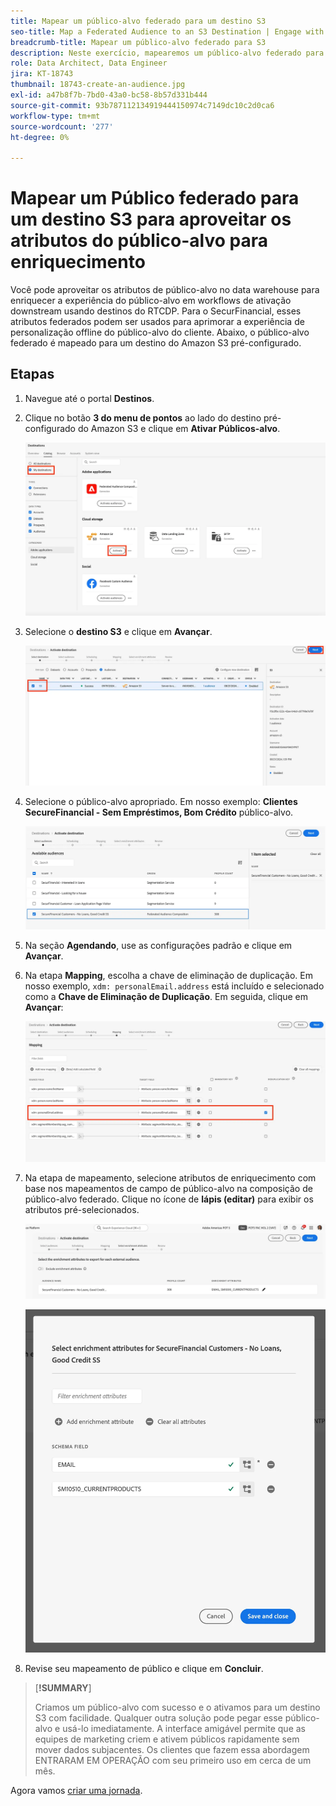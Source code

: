 ```yaml
---
title: Mapear um público-alvo federado para um destino S3
seo-title: Map a Federated Audience to an S3 Destination | Engage with audiences directly from your data warehouse using Federated Audience Composition
breadcrumb-title: Mapear um público-alvo federado para S3
description: Neste exercício, mapearemos um público-alvo federado para um destino downstream do Real-Time CDP para oferecer suporte a uma experiência offline personalizada.
role: Data Architect, Data Engineer
jira: KT-18743
thumbnail: 18743-create-an-audience.jpg
exl-id: a47b8f7b-7bd0-43a0-bc58-8b57d331b444
source-git-commit: 93b787112134919444150974c7149dc10c2d0ca6
workflow-type: tm+mt
source-wordcount: '277'
ht-degree: 0%

---
```


# Mapear um Público federado para um destino S3 para aproveitar os atributos do público-alvo para enriquecimento

Você pode aproveitar os atributos de público-alvo no data warehouse para enriquecer a experiência do público-alvo em workflows de ativação downstream usando destinos do RTCDP. Para o SecurFinancial, esses atributos federados podem ser usados para aprimorar a experiência de personalização offline do público-alvo do cliente. Abaixo, o público-alvo federado é mapeado para um destino do Amazon S3 pré-configurado.

## Etapas

1. Navegue até o portal **Destinos**.

2. Clique no botão **3 do menu de pontos** ao lado do destino pré-configurado do Amazon S3 e clique em **Ativar Públicos-alvo**.

   ![ativar-públicos](assets/activate-audiences.png)

3. Selecione o **destino S3** e clique em **Avançar**.

   ![selecionar-destino-s3](assets/select-s3-destination.png)

4. Selecione o público-alvo apropriado. Em nosso exemplo: **Clientes SecureFinancial - Sem Empréstimos, Bom Crédito** público-alvo.

   ![select-s3-audience](assets/select-s3-audience.png)

5. Na seção **Agendando**, use as configurações padrão e clique em **Avançar**.

6. Na etapa **Mapping**, escolha a chave de eliminação de duplicação. Em nosso exemplo, `xdm: personalEmail.address` está incluído e selecionado como a **Chave de Eliminação de Duplicação**. Em seguida, clique em **Avançar**:

   ![chave-de-desduplicação](assets/deduplication-key.png)

7. Na etapa de mapeamento, selecione atributos de enriquecimento com base nos mapeamentos de campo de público-alvo na composição de público-alvo federado. Clique no ícone de **lápis (editar)** para exibir os atributos pré-selecionados.

   ![editar-atributos](assets/edit-attributes.png)

   ![atributos finais](assets/final-attribution.png)

8. Revise seu mapeamento de público e clique em **Concluir**.

>[**!SUMMARY**]
>
> Criamos um público-alvo com sucesso e o ativamos para um destino S3 com facilidade. Qualquer outra solução pode pegar esse público-alvo e usá-lo imediatamente. A interface amigável permite que as equipes de marketing criem e ativem públicos rapidamente sem mover dados subjacentes. Os clientes que fazem essa abordagem ENTRARAM EM OPERAÇÃO com seu primeiro uso em cerca de um mês.

Agora vamos [criar uma jornada](build-journey-federated-audience.md).
